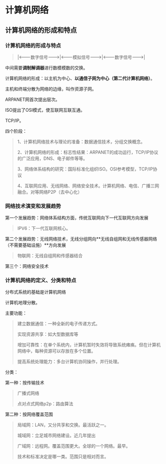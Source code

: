 # 计算机网络

## 计算机网络的形成和特点

### 计算机网络的形成与特点

> |<---数字信号--->|<---模拟信号--->|<---数字信号--->| 

中间需要**调制解调器**进行数模模数的交换。

计算机网络的形成：以主机为中心、**以通信子网为中心（第二代计算机网络）**。

主机和终端分散为网络的边缘，叫作资源子网。

ARPANET网首次提出层次。

ISO提出了OSI模式，使互联网互联互通。

TCP/IP。

四个阶段：

> 1、计算机网络技术与理论的准备：数据通信技术，分组交换概念。
>
> 2、计算机网络的形成：标志性结果：ARPANET的成功运行，TCP/IP协议的广泛应用，DNS、电子邮件等等。
>
> 3、网络体系结构的研究：国际标准化组织ISO。OSI参考模型，TCP/IP协议
>
> 4、互联网应用、无线网络、网络安全技术。计算机网络、电信、广播三网融合。对等网络P2P（去中心化）

### 网络技术演变和发展趋势

第一个发展趋势：网络体系结构方面，传统互联网向下一代互联网方向发展

> IPV6：下一代互联网核心。

第二个发展趋势：无线网络技术，无线分组网向**无线自组网和无线传感器网络（不需要基础设施）**方向发展

> 物联网：无线自组网和传感器结合

第三个：网络安全技术

### 计算机网络的定义、分类和特点

分布式系统的基础是计算机网络

计算机地理分散。

主要功能：

> 建立数据通信：一种全新的电子传递方式。
>
> 实现资源共享：如大型数据库等
>
> 增加可靠性：在单个系统内，计算机暂时失效将导致系统瘫痪。但在计算机网络中，每种资源可以存放在多个位置。
>
> 提高系统处理能力：多台计算机协同操作，并行处理。

分类：

第一种：按传输技术

> 广播式网络
>
> 点对点式网络p2p：路由算法

第二种：按网络覆盖范围

> 局域网：LAN，又分共享和交换。最活跃之一。
>
> 城域网：立足城市网络建设。近几年提出
>
> 广域网：远程网。覆盖范围更大。全球的一个网络。最早。
>
> 技术和标准决定是哪一类。范围只是相对而言。